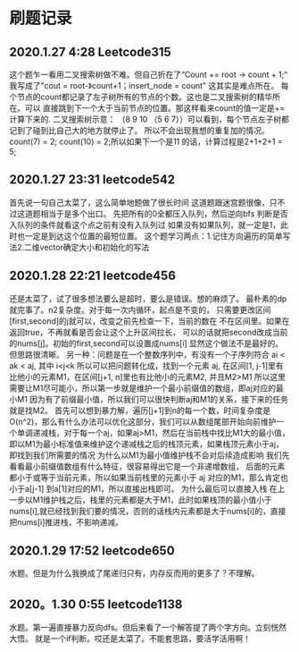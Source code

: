 刷题记录
============

2020.1.27 4:28   Leetcode315
------------------
这个题乍一看用二叉搜索树做不难。但自己折在了“Count += root -> count + 1;“
我写成了"cout = root-》count+1；insert_node = count" 这其实是难点所在。
每个节点的count都记录了左子树所有的节点的个数。这也是二叉搜索树的精华所在。可以
直接跳到下一个大于当前节点的位置。那这样看来count的值一定是+=计算下来的.
二叉搜索树示意：
 （8 9 10 （5 6 7））可以看到，每个节点左子树都记到了碰到比自己大的地方就停止了。
 所以不会出现我想的重复加的情况。count(7) = 2; count(10) = 2;所以如果下一个是11
 的话，计算过程是2+1+2+1 = 5;
 
2020.1.27 23:31   leetcode542
--------------------
首先说一句自己太菜了，这么简单地题做了很长时间
这道题跟迷宫题很像，只不过这道题相当于是多个出口。
先把所有的0全都压入队列，然后逆向bfs
判断是否入队列的条件就看这个点之前有没有入队列过
如果没有如果队列，就一定是1，此时也一定是到达这个位置的最短位置。
这个题学习两点：1.记住方向遍历的简单写法2.二维vector确定大小和初始化的写法

2020.1.28 22:21 leetcode456
-------------------
还是太菜了，试了很多想法要么是超时，要么是错误。想的麻烦了。
最朴素的dp就完事了。n2复杂度。对于每一次内循环，起点是不变的，
只需要更改区间[first,second]的j就可以，改变之前先检查一下，当前的数在
不在区间里。如果在返回true，不再就看是否会让这个上升区间拉长，
可以的话就把second改成当前的nums[j]。初始的first,second可以设置成nums[i]
显然这个做法不是最好的。但思路很清晰。
另一种：问题是在一个整数序列中，有没有一个子序列符合 ai < ak < aj, 其中 i<j<k
所以可以把问题转化成，找到一个元素 aj, 在区间[1, j-1]里有比他小的元素M1，在区间[j+1, n]里也有比他小的元素M2, 并且M2>M1
所以这里需要让M1尽可能小，所以第一步就是维护一个最小前缀值的数组，即aj对应的最小M1
因为有了前缀最小值，所以我们可以很快判断aj和M1的关系，接下来的任务就是找M2。
首先可以想到暴力解，遍历[j+1]到n的每一个数，时间复杂度是O(n^2)，那么有什么办法可以优化这部分，我们可以从数组尾部开始向前维护一个单调递减栈，对于每一个aj，如果aj>M1，然后在当前栈中找比M1大的最小值，即以M1为最小标准值来维护这个递减栈之后的栈顶元素，如果栈顶元素小于aj，即找到我们所需要的情况
为什么以M1为最小值维护栈不会对后续造成影响
我们先看看最小前缀值数组有什么特征，很容易得出它是一个非递增数组，
后面的元素都小于或等于当前元素，所以如果当前栈里的元素小于 aj 对应的M1，那么肯定也小于a[j-1] 到a[1]对应的M1，所以直接出栈即可。
为什么最后可以直接入栈
在上一步以M1维护栈之后，栈里的元素都是大于M1，此时如果栈顶的最小值小于nums[i],就已经找到我们要的情况，否则的话栈内元素都是大于nums[i]的，直接把nums[i]推进栈，不影响递减。

2020.1.29 17:52 leetcode650
-----------------
水题。但是为什么我换成了尾递归只有，内存反而用的更多了？不理解。

2020。1.30 0:55 leetcode1138
----------------
水题。第一遍直接暴力反向dfs。但后来看了一个解答提了两个字方向。立刻恍然大悟。
就是一个if判断。哎还是太菜了。不能套思路，要活学活用啊！